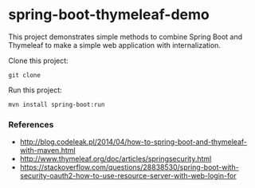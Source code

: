 # spring-boot-thymeleaf-demo

This project demonstrates simple methods to combine Spring Boot and Thymeleaf to make a simple web application with internalization.

Clone this project:

`git clone`

Run this project:

`mvn install spring-boot:run`

### References

* http://blog.codeleak.pl/2014/04/how-to-spring-boot-and-thymeleaf-with-maven.html
* http://www.thymeleaf.org/doc/articles/springsecurity.html
* https://stackoverflow.com/questions/28838530/spring-boot-with-security-oauth2-how-to-use-resource-server-with-web-login-for
